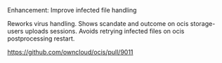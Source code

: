 Enhancement: Improve infected file handling

Reworks virus handling. Shows scandate and outcome on ocis storage-users uploads sessions. Avoids retrying infected files on ocis postprocessing restart.

https://github.com/owncloud/ocis/pull/9011
